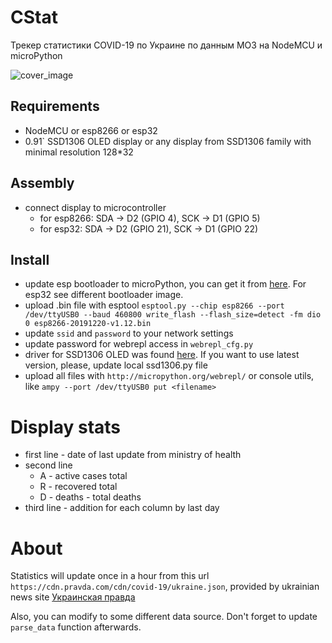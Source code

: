 # CStat
Трекер статистики COVID-19 по Украине по данным МОЗ на NodeMCU и microPython

![cover_image](https://user-images.githubusercontent.com/3332506/77623848-88677a00-6f49-11ea-9d0b-65767c19d6d7.jpg)

## Requirements
* NodeMCU or esp8266 or esp32
* 0.91` SSD1306 OLED display or any display from SSD1306 family with minimal resolution 128*32

## Assembly
* connect display to microcontroller
    * for esp8266: SDA -> D2 (GPIO 4), SCK -> D1 (GPIO 5)
    * for esp32: SDA -> D2 (GPIO 21), SCK -> D1 (GPIO 22)

## Install
* update esp bootloader to microPython, you can get it from [here](http://micropython.org/download#esp8266). For esp32 see different bootloader image.
* upload .bin file with esptool
`esptool.py --chip esp8266 --port /dev/ttyUSB0 --baud 460800 write_flash --flash_size=detect -fm dio 0 esp8266-20191220-v1.12.bin`
* update `ssid` and `password` to your network settings
* update password for webrepl access in `webrepl_cfg.py`
* driver for SSD1306 OLED was found [here](https://github.com/micropython/micropython/blob/master/drivers/display/ssd1306.py). If you want to use latest version, please, update local ssd1306.py file
* upload all files with `http://micropython.org/webrepl/` or console utils, like `ampy --port /dev/ttyUSB0 put <filename>`

# Display stats
* first line - date of last update from ministry of health
* second line 
    * A - active cases total
    * R - recovered total
    * D - deaths - total deaths
* third line - addition for each column by last day 

# About
Statistics will update once in a hour from this url `https://cdn.pravda.com/cdn/covid-19/ukraine.json`, provided by ukrainian news site [Украинская правда](pravda.com.ua)

Also, you can modify to some different data source. Don't forget to update `parse_data` function afterwards.
